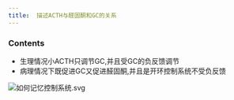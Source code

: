 ```yaml
---
title:  描述ACTH与醛固酮和GC的关系
--- 
```


### Contents
- 生理情况小ACTH只调节GC,并且受GC的负反馈调节
- 病理情况下既促进GC又促进醛固酮,并且是开环控制系统不受负反馈

![如何记忆控制系统.svg](/note-images/如何记忆控制系统.svg)
